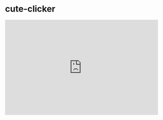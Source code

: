 # cute-clicker
<div style="width: 100%; height: 0px; position: relative; padding-bottom: 62.500%;"><iframe src="https://streamable.com/e/crydeo?quality=highest" frameborder="0" width="100%" height="100%" allowfullscreen style="width: 100%; height: 100%; position: absolute;"></iframe></div>
